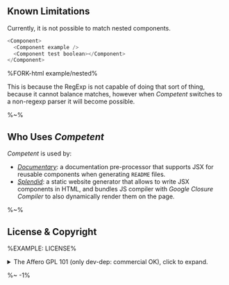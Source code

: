 <!-- ## TODO

- [ ] Add a new item to the todo list. -->

## Known Limitations

Currently, it is not possible to match nested components.

```js
<Component>
  <Component example />
  <Component test boolean></Component>
</Component>
```

%FORK-html example/nested%

This is because the RegExp is not capable of doing that sort of thing, because it cannot balance matches, however when _Competent_ switches to a non-regexp parser it will become possible.

%~%

## Who Uses _Competent_

_Competent_ is used by:

- [_Documentary_](https://artdecocode.com/documentary/): a documentation pre-processor that supports JSX for reusable components when generating `README` files.
- [_Splendid_](https://github.com/artdecocode/splendid): a static website generator that allows to write JSX components in HTML, and bundles JS compiler with _Google Closure Compiler_ to also dynamically render them on the page.

%~%

## License & Copyright

%EXAMPLE: LICENSE%

<details>
<summary>
The Affero GPL 101 (only dev-dep: commercial OK), click to expand.
</summary>

- You can use _Competent_ as dev dependency to render HTML code, and the components invocation script in any personal/commercial project. For example, you can build a website for your client by writing a script that uses *Competent* to generate HTML.
- However, you cannot use the software as part of an online service such as a cloud website builder because then it's not a dev dependency that you run to generate HTML of your website once, but a runtime-linking prod dependency.
- In other words, when you need to link to the package during runtime, i.e., use it as a standard dependency in your own software (even if bundled), you're creating an extension of the main program with this plugin, and thus have to release your source code under _AGPL_, or obtain the commercial license.
<!-- - Any publicly available forks/modified versions must also publish their source code and be released under _AGPL_. -->
- Contact `license@artd.eco` for more information.
</details>

<footer />

%~ -1%
